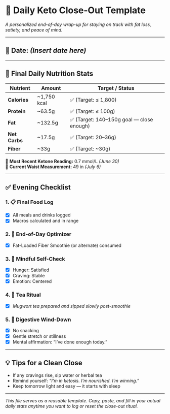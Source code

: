 # 🌙 Daily Keto Close-Out Template  
*A personalized end-of-day wrap-up for staying on track with fat loss, satiety, and peace of mind.*

---

## 📅 Date: *(Insert date here)*

---

## 🧾 Final Daily Nutrition Stats

| Nutrient       | Amount        | Target / Status         |
|----------------|---------------|--------------------------|
| **Calories**   | ~1,750 kcal    | ✅ (Target: ≤ 1,800)  
| **Protein**    | ~63.5g         | ✅ (Target: ≤ 100g)  
| **Fat**        | ~132.5g        | ✅ (Target: 140–150g goal — close enough)  
| **Net Carbs**  | ~17.5g         | ✅ (Target: 20–36g)  
| **Fiber**      | ~33g           | ✅ (Target: ~30g)

🧠 **Most Recent Ketone Reading:** 0.7 mmol/L *(June 30)*  
📏 **Current Waist Measurement:** 49 in *(July 6)*

---

## ✅ Evening Checklist

### 1. 📋 Final Food Log  
- [x] All meals and drinks logged  
- [x] Macros calculated and in range  

### 2. 🥥 End-of-Day Optimizer  
- [x] Fat-Loaded Fiber Smoothie (or alternate) consumed  

### 3. 🧠 Mindful Self-Check  
- [x] Hunger: Satisfied  
- [x] Craving: Stable  
- [x] Emotion: Centered  

### 4. 🌿 Tea Ritual  
- [x] *Mugwort tea prepared and sipped slowly post-smoothie*  

### 5. 🛌 Digestive Wind-Down  
- [x] No snacking  
- [x] Gentle stretch or stillness  
- [x] Mental affirmation: “I’ve done enough today.”

---

## 💡 Tips for a Clean Close  
- If any cravings rise, sip water or herbal tea  
- Remind yourself: *“I’m in ketosis. I’m nourished. I’m winning.”*  
- Keep tomorrow light and easy — it starts with sleep

---

*This file serves as a reusable template. Copy, paste, and fill in your actual daily stats anytime you want to log or reset the close-out ritual.*
